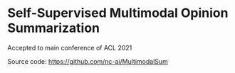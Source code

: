 ﻿# Self-Supervised Multimodal Opinion Summarization
Accepted to main conference of ACL 2021

Source code: https://github.com/nc-ai/MultimodalSum